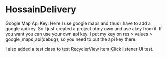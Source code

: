 # HossainDelivery

Google Map Api Key: 
Here I use google maps and thus I have to add a google api key, So I just created a project ofmy own and use akey from it. 
If you want you can use your own api key.
I put my key on res > values > google_maps_api(debug), so you need to put the api key there. 

I also added a test class to test RecyclerView Item Click listener UI test. 
